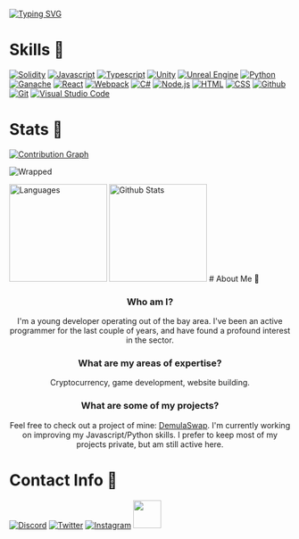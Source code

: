 <!--
useful shit
https://github.com/tandpfun/skill-icons#readme
https://ashutosh00710.github.io/github-readme-activity-graph/
https://wrapped.run/
https://www.vectorlogo.zone/?q=
https://github.com/ikatyang/emoji-cheat-sheet/blob/master/README.md#smileys--emotion
-->
[![Typing SVG](https://readme-typing-svg.herokuapp.com?size=35&lines=Hello+there+%F0%9F%91%8B%2C+I'm+Demul1)](https://git.io/typing-svg)
# Skills 💪
[![Solidity](https://user-images.githubusercontent.com/99139310/178839920-e89f5421-8051-4f25-b883-b5980b22891b.png)](https://soliditylang.org)
[![Javascript](https://user-images.githubusercontent.com/99139310/178839919-98285d21-873f-4058-a649-3715f34b759e.png)](https://javascript.com)
[![Typescript](https://user-images.githubusercontent.com/99139310/180587435-202f49ee-35d9-4486-88ad-aa20732f5847.png)](https://www.typescriptlang.org/)
[![Unity](https://user-images.githubusercontent.com/99139310/178839912-1878e2d4-e373-4437-b053-5dbfd67f6cb7.png)](https://unity.com)
[![Unreal Engine](https://user-images.githubusercontent.com/99139310/180587525-2ea96da3-107a-4527-8340-323cb666e2a0.jpg)](https://unrealengine.com)
[![Python](https://user-images.githubusercontent.com/99139310/178839917-351cd87d-2229-46ec-a2df-d8e1f33aa700.png)](https://python.org)
[![Ganache](https://user-images.githubusercontent.com/99139310/180586686-2f8296bb-c66d-4eff-913e-d8e09d87a1f3.png)](https://trufflesuite.com/ganache/)
[![React](https://user-images.githubusercontent.com/99139310/180586690-f56d3dd5-aec6-47ba-b8b3-eb8b2e5d342b.png)](https://reactjs.org/)
[![Webpack](https://user-images.githubusercontent.com/99139310/180586693-377c85d2-95d8-444f-8504-554e5b874eb5.png)](https://webpack.js.org/)
[![C#](https://user-images.githubusercontent.com/99139310/178839916-d1924179-3c47-476c-9d44-eab13a6ca762.png)](https://docs.microsoft.com/en-us/dotnet/csharp/)
[![Node.js](https://user-images.githubusercontent.com/99139310/178839910-a5dcd40f-89dd-4958-9170-4315181ed3f0.png)](https://nodejs.org/en/)
[![HTML](https://user-images.githubusercontent.com/99139310/178839914-67b126fc-f805-488d-943e-77276fe7b7b7.png)](https://developer.mozilla.org/en-US/docs/Learn/Getting_started_with_the_web/HTML_basics)
[![CSS](https://user-images.githubusercontent.com/99139310/178839915-79ea749c-6ccf-476f-a79b-2c28cf8982cf.png)](https://developer.mozilla.org/en-US/docs/Web/CSS)
[![Github](https://user-images.githubusercontent.com/99139310/180586687-e573df5c-0bd4-45a3-88d0-e6ce056e56cc.png)](https://github.com/)
[![Git](https://user-images.githubusercontent.com/99139310/180586688-a1ba925b-f709-4064-91ae-4f40b120a116.png)](https://git-scm.com/)
[![Visual Studio Code](https://user-images.githubusercontent.com/99139310/180586691-72cf0963-2772-45b6-a4c9-f05e305bdafe.png)](https://code.visualstudio.com/)

# Stats 🚀

[![Contribution Graph](https://github-readme-activity-graph.vercel.app/graph?username=Demul1&bg_color=000000&color=14d8db&line=14d8db&point=ee00ff&area=true&hide_border=true)](https://github.com/ashutosh00710/github-readme-activity-graph)

![Wrapped](https://github.com/Demul1/Demul1/assets/99139310/682f6f06-e7b9-48cc-993c-8c773064a6ba)

<img src="https://github-readme-stats.vercel.app/api/top-langs/?username=demul1&theme=react" alt="Languages" height="175">
<img src="https://github-readme-stats.vercel.app/api?username=demul1&show_icons=true&count_private=true&theme=react" alt="Github Stats" height="175">
# About Me 🙌

<div align="center">
  
### Who am I?

I'm a young developer operating out of the bay area. I've been an active programmer for the last couple of years, and have found a profound interest in the sector. 

### What are my areas of expertise? 

Cryptocurrency, game development, website building.

### What are some of my projects?

Feel free to check out a project of mine: [DemulaSwap](https://github.com/Demul1/DemulaSwap). I'm currently working on improving my Javascript/Python skills. I prefer to keep most of my projects private, but am still active here. 

</div>

# Contact Info 💬
[![Discord](https://skillicons.dev/icons?i=discord)](discordapp.com/users/761454931030704128)
[![Twitter](https://skillicons.dev/icons?i=twitter)](https://twitter.com/dylanchauhan11)
[![Instagram](https://skillicons.dev/icons?i=instagram)](https://www.instagram.com/chauhan.dylan/)
<a href="https://github.com/Demul1"><img src="https://img.shields.io/github/followers/Demul1?label=Follow&style=social" height="50"/></a>
